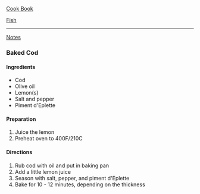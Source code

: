 [Cook Book](https://github.com/vmsmith/CookBook/blob/master/README.md)   

[Fish](https://github.com/vmsmith/CookBook/blob/master/fish_shellfish.md)   

-----  

[Notes](https://github.com/vmsmith/CookBook/blob/master/notes.md)   

### Baked Cod  

#### Ingredients   
* Cod  
* Olive oil  
* Lemon(s)  
* Salt and pepper  
* Piment d'Eplette  

#### Preparation   

1. Juice the lemon  
2. Preheat oven to 400F/210C  

#### Directions  

1. Rub cod with oil and put in baking pan  
2. Add a little lemon juice  
3. Season with salt, pepper, and piment d'Eplette  
4. Bake for 10 - 12 minutes, depending on the thickness  
